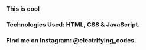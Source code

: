 ### This is cool

### Technologies Used: HTML, CSS & JavaScript.

### Find me on Instagram: @electrifying_codes.